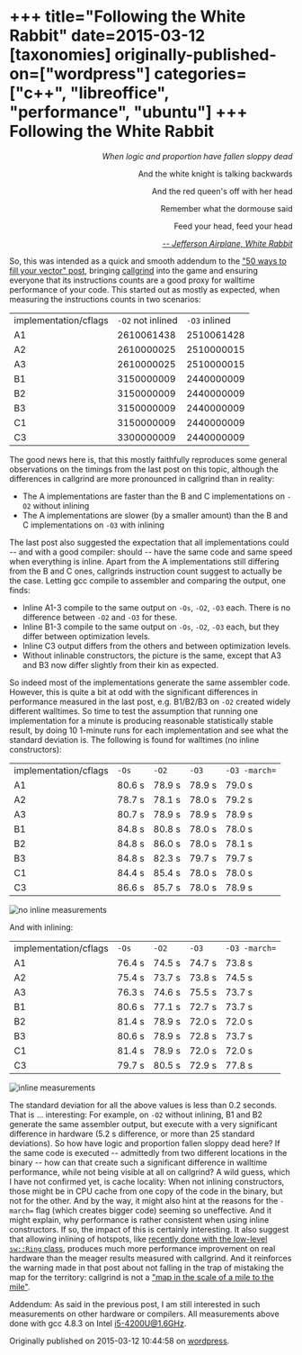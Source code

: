 +++
title="Following the White Rabbit"
date=2015-03-12
[taxonomies]
originally-published-on=["wordpress"]
categories=["c++", "libreoffice", "performance", "ubuntu"]
+++
Following the White Rabbit
==========================

<p style="text-align:right;"><em>When logic and proportion have fallen sloppy dead</em></p>
<p style="text-align:right;">And the white knight is talking backwards</em></p>
<p style="text-align:right;">And the red queen's off with her head</em></p>
<p style="text-align:right;">Remember what the dormouse said</em></p>
<p style="text-align:right;">Feed your head, feed your head</em></p>
<p style="text-align:right;"><em><a href="https://www.youtube.com/watch?v=WANNqr-vcx0">-- Jefferson Airplane, White Rabbit</a></em></p>

So, this was intended as a quick and smooth addendum to the <a href="https://skyfromme.wordpress.com/2015/03/02/50-ways-to-fill-your-vector/">"50 ways to fill your vector" post</a>, bringing <a href="http://valgrind.org/docs/manual/cl-manual.html">callgrind</a> into the game and ensuring everyone that its instructions counts are a good proxy for walltime performance of your code. This started out as mostly as expected, when measuring the instructions counts in two scenarios:
<table>
<tbody>
<tr>
<td>implementation/cflags</td>
<td><code>-O2</code> not inlined</td>
<td><code>-O3</code> inlined</td>
</tr>
<tr>
<td>A1</td>
<td>2610061438</td>
<td>2510061428</td>
</tr>
<tr>
<td>A2</td>
<td>2610000025</td>
<td>2510000015</td>
</tr>
<tr>
<td>A3</td>
<td>2610000025</td>
<td>2510000015</td>
</tr>
<tr>
<td>B1</td>
<td>3150000009</td>
<td>2440000009</td>
</tr>
<tr>
<td>B2</td>
<td>3150000009</td>
<td>2440000009</td>
</tr>
<tr>
<td>B3</td>
<td>3150000009</td>
<td>2440000009</td>
</tr>
<tr>
<td>C1</td>
<td>3150000009</td>
<td>2440000009</td>
</tr>
<tr>
<td>C3</td>
<td>3300000009</td>
<td>2440000009</td>
</tr>
</tbody>
</table>
The good news here is, that this mostly faithfully reproduces some general observations on the timings from the last post on this topic, although the differences in callgrind are more pronounced in callgrind than in reality:
<ul>
	<li>The A implementations are faster than the B and C implementations on <code>-O2</code> without inlining</li>
	<li>The A implementations are slower (by a smaller amount) than the B and C implementations on <code>-O3</code> with inlining</li>
</ul>
The last post also suggested the expectation that all implementations could -- and with a good compiler: should -- have the same code and same speed when everything is inline. Apart from the A implementations still differing from the B and C ones, callgrinds instruction count suggest to actually be the case. Letting gcc compile to assembler and comparing the output, one finds:
<ul>
	<li>Inline A1-3 compile to the same output on <code>-Os</code>, <code>-O2</code>, <code>-O3</code> each. There is no difference between <code>-O2</code> and <code>-O3</code> for these.</li>
	<li>Inline B1-3 compile to the same output on <code>-Os</code>, <code>-O2</code>, <code>-O3</code> each, but they differ between optimization levels.</li>
	<li>Inline C3 output differs from the others and between optimization levels.</li>
	<li>Without inlinable constructors, the picture is the same, except that A3 and B3 now differ slightly from their kin as expected.</li>
</ul>
So indeed most of the implementations generate the same assembler code. However, this is quite a bit at odd with the significant differences in performance measured in the last post, e.g. B1/B2/B3 on <code>-O2</code> created widely different walltimes. So time to test the assumption that running one implementation for a minute is producing reasonable statistically stable result, by doing 10 1-minute runs for each implementation and see what the standard deviation is. The following is found for walltimes (no inline constructors):
<table>
<tbody>
<tr>
<td>implementation/cflags</td>
<td><code>-Os</code></td>
<td><code>-O2</code></td>
<td><code>-O3</code></td>
<td><code>-O3 -march=</code></td>
</tr>
<tr>
<td>A1</td>
<td>80.6 s</td>
<td>78.9 s</td>
<td>78.9 s</td>
<td>79.0 s</td>
</tr>
<tr>
<td>A2</td>
<td>78.7 s</td>
<td>78.1 s</td>
<td>78.0 s</td>
<td>79.2 s</td>
</tr>
<tr>
<td>A3</td>
<td>80.7 s</td>
<td>78.9 s</td>
<td>78.9 s</td>
<td>78.9 s</td>
</tr>
<tr>
<td>B1</td>
<td>84.8 s</td>
<td>80.8 s</td>
<td>78.0 s</td>
<td>78.0 s</td>
</tr>
<tr>
<td>B2</td>
<td>84.8 s</td>
<td>86.0 s</td>
<td>78.0 s</td>
<td>78.1 s</td>
</tr>
<tr>
<td>B3</td>
<td>84.8 s</td>
<td>82.3 s</td>
<td>79.7 s</td>
<td>79.7 s</td>
</tr>
<tr>
<td>C1</td>
<td>84.4 s</td>
<td>85.4 s</td>
<td>78.0 s</td>
<td>78.0 s</td>
</tr>
<tr>
<td>C3</td>
<td>86.6 s</td>
<td>85.7 s</td>
<td>78.0 s</td>
<td>78.9 s</td>
</tr>
</tbody>
</table>

![no inline measurements](/img/wp/2015/03/noinline1.png)

And with inlining:
<table>
<tbody>
<tr>
<td>implementation/cflags</td>
<td><code>-Os</code></td>
<td><code>-O2</code></td>
<td><code>-O3</code></td>
<td><code>-O3 -march=</code></td>
</tr>
<tr>
<td>A1</td>
<td>76.4 s</td>
<td>74.5 s</td>
<td>74.7 s</td>
<td>73.8 s</td>
</tr>
<tr>
<td>A2</td>
<td>75.4 s</td>
<td>73.7 s</td>
<td>73.8 s</td>
<td>74.5 s</td>
</tr>
<tr>
<td>A3</td>
<td>76.3 s</td>
<td>74.6 s</td>
<td>75.5 s</td>
<td>73.7 s</td>
</tr>
<tr>
<td>B1</td>
<td>80.6 s</td>
<td>77.1 s</td>
<td>72.7 s</td>
<td>73.7 s</td>
</tr>
<tr>
<td>B2</td>
<td>81.4 s</td>
<td>78.9 s</td>
<td>72.0 s</td>
<td>72.0 s</td>
</tr>
<tr>
<td>B3</td>
<td>80.6 s</td>
<td>78.9 s</td>
<td>72.8 s</td>
<td>73.7 s</td>
</tr>
<tr>
<td>C1</td>
<td>81.4 s</td>
<td>78.9 s</td>
<td>72.0 s</td>
<td>72.0 s</td>
</tr>
<tr>
<td>C3</td>
<td>79.7 s</td>
<td>80.5 s</td>
<td>72.9 s</td>
<td>77.8 s</td>
</tr>
</tbody>
</table>

![inline measurements](/img/wp/2015/03/inline1.png)

The standard deviation for all the above values is less than 0.2 seconds. That is ... interesting: For example, on <code>-O2</code> without inlining, B1 and B2 generate the same assembler output, but execute with a very significant difference in hardware (5.2 s difference, or more than 25 standard deviations). So how have logic and proportion fallen sloppy dead here? If the same code is executed -- admittedly from two different locations in the binary -- how can that create such a significant difference in walltime performance, while not being visible at all on callgrind? A wild guess, which I have not confirmed yet, is cache locality: When not inlining constructors, those might be in CPU cache from one copy of the code in the binary, but not for the other. And by the way, it might also hint at the reasons for the <code>-march=</code> flag (which creates bigger code) seeming so uneffective. And it might explain, why performance is rather consistent when using inline constructors. If so, the impact of this is certainly interesting. It also suggest that allowing inlining of hotspots, like <a href="https://skyfromme.wordpress.com/2015/01/15/swnodeindex-ludicious-speed/">recently done with the low-level <code>sw::Ring</code> class</a>, produces much more performance improvement on real hardware than the meager results measured with callgrind. And it reinforces the warning made in that post about not falling in the trap of mistaking the map for the territory: callgrind is not a <a href="https://en.wikipedia.org/wiki/Map%E2%80%93territory_relation">"map in the scale of a mile to the mile"</a>.

Addendum: As said in the previous post, I am still interested in such measurements on other hardware or compilers. All measurements above done with gcc 4.8.3 on Intel i5-4200U@1.6GHz.

Originally published on 2015-03-12 10:44:58 on [wordpress](https://skyfromme.wordpress.com/2015/03/12/following-the-white-rabbit/).
